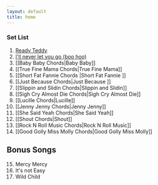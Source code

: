 ```yaml
---
layout: default
title: home
---
```


### Set List
1. [Ready Teddy](readyTeddy.md)
2. [I'll never let you go (boo hoo)](illNeverLetYouGo.md)
3. [[Baby Baby Chords|Baby Baby]] 
4. [[True Fine Mama Chords|True Fine Mama]]
5. [[Short Fat Fannie Chords |Short Fat Fannie ]]
6. [[Just Because Chords|Just Because ]]
7. [[Slippin and Slidin Chords|Slippin and Slidin]]
8. [[Sigh Cry Almost Die Chords|Sigh Cry Almost Die]]
9. [[Lucille Chords|Lucille]]
10. [[Jenny Jenny Chords|Jenny Jenny]]
11. [[She Said Yeah Chords|She Said Yeah]]
12. [[Shout Chords|Shout]]
13. [[Rock N Roll Music Chords|Rock N Roll Music]]
14. [[Good Golly Miss Molly Chords|Good Golly Miss Molly]]
## Bonus Songs
15. Mercy Mercy
16. It's not Easy
17. Wild Child

